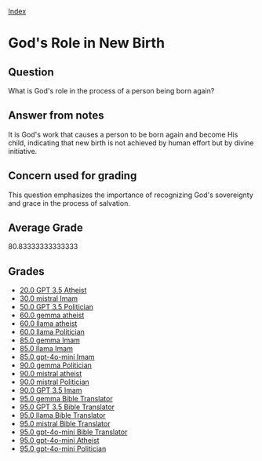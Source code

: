 
[Index](../../index.md)
# God's Role in New Birth
## Question
What is God's role in the process of a person being born again?

## Answer from notes
It is God's work that causes a person to be born again and become His child, indicating that new birth is not achieved by human effort but by divine initiative.

## Concern used for grading
This question emphasizes the importance of recognizing God's sovereignty and grace in the process of salvation.

## Average Grade
80.83333333333333

## Grades
 * [20.0 GPT 3.5 Atheist](../answers/GPT_3.5_Atheist/God's_Role_in_New_Birth.md)
 * [30.0 mistral Imam](../answers/mistral_Imam/God's_Role_in_New_Birth.md)
 * [50.0 GPT 3.5 Politician](../answers/GPT_3.5_Politician/God's_Role_in_New_Birth.md)
 * [60.0 gemma atheist](../answers/gemma_atheist/God's_Role_in_New_Birth.md)
 * [60.0 llama atheist](../answers/llama_atheist/God's_Role_in_New_Birth.md)
 * [60.0 llama Politician](../answers/llama_Politician/God's_Role_in_New_Birth.md)
 * [85.0 gemma Imam](../answers/gemma_Imam/God's_Role_in_New_Birth.md)
 * [85.0 llama Imam](../answers/llama_Imam/God's_Role_in_New_Birth.md)
 * [85.0 gpt-4o-mini Imam](../answers/gpt-4o-mini_Imam/God's_Role_in_New_Birth.md)
 * [90.0 gemma Politician](../answers/gemma_Politician/God's_Role_in_New_Birth.md)
 * [90.0 mistral atheist](../answers/mistral_atheist/God's_Role_in_New_Birth.md)
 * [90.0 mistral Politician](../answers/mistral_Politician/God's_Role_in_New_Birth.md)
 * [90.0 GPT 3.5 Imam](../answers/GPT_3.5_Imam/God's_Role_in_New_Birth.md)
 * [95.0 gemma Bible Translator](../answers/gemma_Bible_Translator/God's_Role_in_New_Birth.md)
 * [95.0 GPT 3.5 Bible Translator](../answers/GPT_3.5_Bible_Translator/God's_Role_in_New_Birth.md)
 * [95.0 llama Bible Translator](../answers/llama_Bible_Translator/God's_Role_in_New_Birth.md)
 * [95.0 mistral Bible Translator](../answers/mistral_Bible_Translator/God's_Role_in_New_Birth.md)
 * [95.0 gpt-4o-mini Bible Translator](../answers/gpt-4o-mini_Bible_Translator/God's_Role_in_New_Birth.md)
 * [95.0 gpt-4o-mini Atheist](../answers/gpt-4o-mini_Atheist/God's_Role_in_New_Birth.md)
 * [95.0 gpt-4o-mini Politician](../answers/gpt-4o-mini_Politician/God's_Role_in_New_Birth.md)

